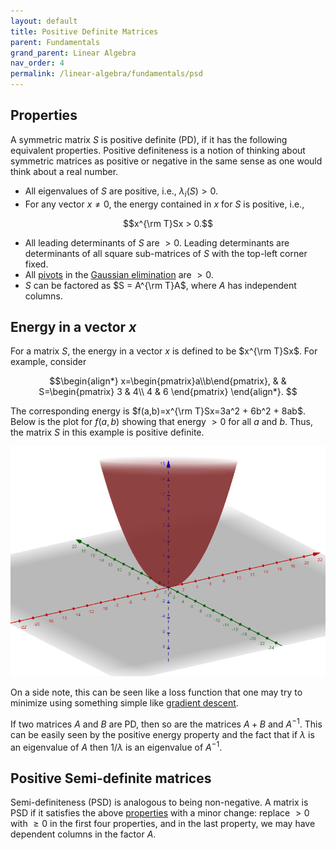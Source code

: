 ```yaml
---
layout: default
title: Positive Definite Matrices
parent: Fundamentals
grand_parent: Linear Algebra
nav_order: 4
permalink: /linear-algebra/fundamentals/psd
---
```


## Properties
A symmetric matrix $S$ is positive definite (PD), if it has the following equivalent properties. Positive definiteness is a notion of thinking about symmetric matrices as positive or negative in the same sense as one would think about a real number.

- All eigenvalues of $S$ are positive, i.e., $\lambda_i(S) > 0$.
- For any vector $x \neq 0$, the energy contained in $x$ for $S$ is positive, i.e.,

$$x^{\rm T}Sx > 0.$$

- All leading determinants of $S$ are $>0$. Leading determinants are determinants of all square sub-matrices of $S$ with the top-left corner fixed.
- All [pivots](https://en.wikipedia.org/wiki/Pivot_element) in the [Gaussian elimination](https://en.wikipedia.org/wiki/Gaussian_elimination) are $>0$.
- $S$ can be factored as $S = A^{\rm T}A$, where $A$ has independent columns.

## Energy in a vector $x$
For a matrix $S$, the energy in a vector $x$ is defined to be $x^{\rm T}Sx$. For example, consider

$$\begin{align*}
x=\begin{pmatrix}a\\b\end{pmatrix}, & & S=\begin{pmatrix}
    3 & 4\\
    4 & 6
    \end{pmatrix}
    \end{align*}.
$$

The corresponding energy is $f(a,b)=x^{\rm T}Sx=3a^2 + 6b^2 + 8ab$. Below is the plot for $f(a,b)$ showing that energy $>0$ for all $a$ and $b$. Thus, the matrix $S$ in this example is positive definite.

![Energy in a vector for S.](/assets/images/linear-algebra/energy.png "Energy in a vector for S.")

On a side note, this can be seen like a loss function that one may try to minimize using something simple like [gradient descent](https://en.wikipedia.org/wiki/Gradient_descent).

If two matrices $A$ and $B$ are PD, then so are the matrices $A+B$ and $A^{-1}$. This can be easily seen by the positive energy property and the fact that if $\lambda$ is an eigenvalue of $A$ then $1/\lambda$ is an eigenvalue of $A^{-1}$.

## Positive Semi-definite matrices
Semi-definiteness (PSD) is analogous to being non-negative. A matrix is PSD if it satisfies the above [properties](#properties) with a minor change: replace $>0$ with $\ge 0$ in the first four properties, and in the last property, we may have dependent columns in the factor $A$.
